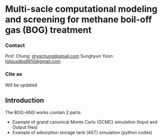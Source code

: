 # Multi-sacle computational modeling and screening for methane boil-off gas (BOG) treatment

### Contact
Prof. Chung: 	drygchung@gmail.com
Sunghyun Yoon: 	tjdgusdbs8810@gmail.com

### Cite as
Will be updated

## Introduction

The BOG-ANG works contain 2 parts:
- Example of grand canonical Monte Carlo (GCMC) simulation (Input and Output files)
- Example of adsorption storage tank (AST) simulation (python codes)